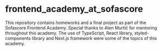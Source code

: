 # frontend_academy_at_sofascore
This repository contains homeworks and a final project as part of the Sofascore Frontend Academy. Special thanks to Alen Murtić for mentoring throughout this academy. The use of TypeScript, React library, styled-components library and Next.js framework were some of the topics of this academy. 
